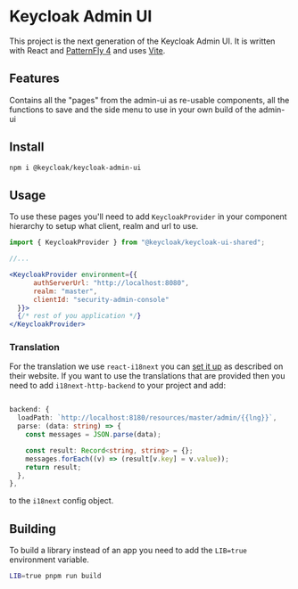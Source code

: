 # Keycloak Admin UI

This project is the next generation of the Keycloak Admin UI. It is written with React and [PatternFly 4](https://www.patternfly.org/v4/) and uses [Vite](https://vitejs.dev/guide/).

## Features

Contains all the "pages" from the admin-ui as re-usable components, all the functions to save and the side menu to use in your own build of the admin-ui

## Install

```bash
npm i @keycloak/keycloak-admin-ui
```

## Usage

To use these pages you'll need to add `KeycloakProvider` in your component hierarchy to setup what client, realm and url to use.

```jsx
import { KeycloakProvider } from "@keycloak/keycloak-ui-shared";

//...

<KeycloakProvider environment={{
      authServerUrl: "http://localhost:8080",
      realm: "master",
      clientId: "security-admin-console"
  }}>
  {/* rest of you application */}
</KeycloakProvider>
```

### Translation

For the translation we use `react-i18next` you can [set it up](https://react.i18next.com/) as described on their website.
If you want to use the translations that are provided then you need to add `i18next-http-backend` to your project and add:

```ts

backend: {
  loadPath: `http://localhost:8180/resources/master/admin/{{lng}}`,
  parse: (data: string) => {
    const messages = JSON.parse(data);

    const result: Record<string, string> = {};
    messages.forEach((v) => (result[v.key] = v.value));
    return result;
  },
},
```
to the `i18next` config object.

## Building

To build a library instead of an app you need to add the `LIB=true` environment variable.

```bash
LIB=true pnpm run build
```